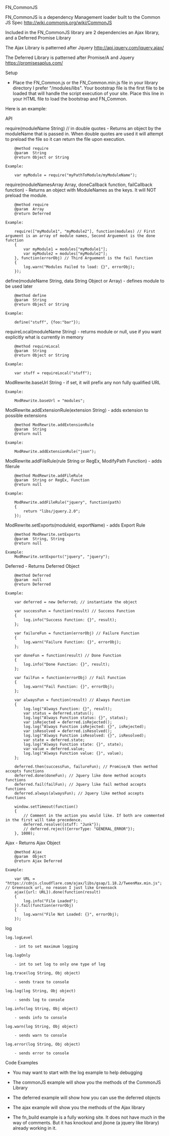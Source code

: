 FN_CommonJS

FN_CommonJS is a dependency Management loader built to the Common JS Spec
http://wiki.commonjs.org/wiki/CommonJS

Included in the FN_CommonJS library are 2 dependencies an Ajax library, and a Deferred Promise Library

The Ajax Library is patterned after Jquery
http://api.jquery.com/jquery.ajax/

The Deferred Library is patterned after Promise/A and Jquery
https://promisesaplus.com/


Setup

- Place the FN_Common.js or the FN_Common.min.js file in your library directory I prefer "/modules/libs". Your bootstrap file is the first file to be loaded that will handle the script execution of your site.  Place this line in your HTML file to load the bootstrap and FN_Common.

<script type="text/javascript" data-main="PATH_TO_bootstrap" src="PATH_TO_FN_Common"></script>

Here is an example:

<script type="text/javascript" data-main="modules/bootstrap" src="modules/libs/FN_Common.js"></script>


API
		 
require(moduleName String) // in double quotes
	- Returns an object by the moduleName that is passed in.  When double quotes are used it will attempt to preload the file so it can return the file upon execution.  

		@method require
		@param  String
		@return Object or String

	Example:

		var myModule = require("myPathToModule/myModuleName");



require(moduleNamesArray Array, doneCallback function, failCallback function)
	- Returns an object with ModuleNames as the keys. It will NOT preload the module.

		@method require
		@param  Array
		@return Deferred

	Example:

		require(["myModule1", "myModule2"], function(modules) // First argument is an array of module names, Second Arguement is the done function
		{
			var myModule1 = modules["myModule1"];
			var myModule2 = modules["myModule2"];
		}, function(errorObj) // Third Arguement is the fail function
		{
			log.warn("Modules Failed to load: {}", errorObj);
		});



define(moduleName String, data String Object or Array)
	- defines module to be used later

		@method define
		@param  String
		@return Object or String

	Example:
	
		define("stuff", {foo:"bar"});



requireLocal(moduleName String)
	- returns module or null, use if you want explicitly what is currently in memory

		@method requireLocal
		@param  String
		@return Object or String

	Example:

		var stuff = requireLocal("stuff");



ModRewrite.baseUrl String
	- if set, it will prefix any non fully qualified URL

	Example:

		ModRewrite.baseUrl = "modules";



ModRewrite.addExtensionRule(extension String)
	- adds extension to possible extensions

		@method ModRewrite.addExtensionRule
		@param  String
		@return null

	Example:

		ModRewrite.addExtensionRule("json");



ModRewrite.addFileRule(rule String or RegEx, ModifyPath Function)
	- adds filerule

		@method ModRewrite.addFileRule
		@param  String or RegEx, Function
		@return null

	Example:

		ModRewrite.addFileRule("jquery", function(path)
		{
			return "libs/jquery.2.0";
		});



ModRewrite.setExports(moduleId, exportName)
	- adds Export Rule

		@method ModRewrite.setExports
		@param  String, String
		@return null

	Example:
		ModRewrite.setExports("jquery", "jquery");



Deferred
	- Returns Deferred Object

		@method Deferred
		@param  null
		@return Deferred

	Example:

		var deferred = new Deferred; // instantiate the object

		var successFun = function(result) // Success Function
		{
			log.info("Success Function: {}", result);
		};

		var failureFun = function(errorObj) // Failure Function
		{
			log.warn("Failure Function: {}", errorObj);
		};

		var doneFun = function(result) // Done Function
		{
			log.info("Done Function: {}", result);
		};

		var failFun = function(errorObj) // Fail Function
		{
			log.warn("Fail Function: {}", errorObj);
		};

		var alwaysFun = function(result) // Always Function
		{
			log.log("Always Function: {}", result);
			var status = deferred.status();
			log.log("Always Function status: {}", status);
			var isRejected = deferred.isRejected();
			log.log("Always Function isRejected: {}", isRejected);
			var isResolved = deferred.isResolved();
			log.log("Always Function isResolved: {}", isResolved);
			var state = deferred.state;
			log.log("Always Function state: {}", state);
			var value = deferred.value;
			log.log("Always Function value: {}", value);
		};

		deferred.then(successFun, failureFun); // Promise/A then method accepts functions
		deferred.done(doneFun); // Jquery like done method accepts functions
		deferred.fail(failFun); // Jquery like fail method accepts functions
		deferred.always(alwaysFun); // Jquery like method accepts functions

		window.setTimeout(function()
		{
			// Comment in the action you would like. If both are commented in the first will take precedence.
			deferred.resolve({stuff: "Junk"}); 
			// deferred.reject({errorType: "GENERAL_ERROR"});
		}, 1000);



Ajax
	- Returns Ajax Object

		@method Ajax
		@param  Object
		@return Ajax Deferred

	Example:

		var URL = "https://cdnjs.cloudflare.com/ajax/libs/gsap/1.18.2/TweenMax.min.js"; // Greensock url, no reason I just like Greensock
		ajax({url: URL}).done(function(result)
		{
			log.info("File Loaded");
		}).fail(function(errorObj)
		{
			log.warn("File Not Loaded: {}", errorObj);
		});

log

	log.logLevel

		- int to set maximum logging

	log.logOnly

		- int to set log to only one type of log

	log.trace(log String, Obj object)

		- sends trace to console

	log.log(log String, Obj object)

		- sends log to console

	log.info(log String, Obj object)

		- sends info to console

	log.warn(log String, Obj object)

		- sends warn to console

	log.error(log String, Obj object)

		- sends error to console



Code Examples 

- You may want to start with the log example to help debugging
- The commonJS example will show you the methods of the CommonJS Library
- The deferred example will show how you can use the deferred objects
- The ajax example will show you the methods of the Ajax library 

- The fn_build example is a fully working site. It does not have much in the way of comments.  But it has knockout and jbone (a jquery like library) already working in it. 
